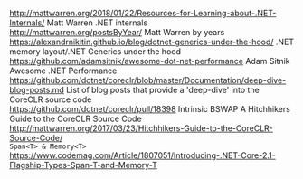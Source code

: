 http://mattwarren.org/2018/01/22/Resources-for-Learning-about-.NET-Internals/ Matt Warren .NET internals  
http://mattwarren.org/postsByYear/ Matt Warren by years  
https://alexandrnikitin.github.io/blog/dotnet-generics-under-the-hood/  .NET memory layout/.NET Generics under the hood  
https://github.com/adamsitnik/awesome-dot-net-performance Adam Sitnik Awesome .NET Performance  
https://github.com/dotnet/coreclr/blob/master/Documentation/deep-dive-blog-posts.md List of blog posts that provide a 'deep-dive' into the CoreCLR source code  
https://github.com/dotnet/coreclr/pull/18398 Intrinsic BSWAP 
A Hitchhikers Guide to the CoreCLR Source Code http://mattwarren.org/2017/03/23/Hitchhikers-Guide-to-the-CoreCLR-Source-Code/  
`Span<T> & Memory<T>` https://www.codemag.com/Article/1807051/Introducing-.NET-Core-2.1-Flagship-Types-Span-T-and-Memory-T 
